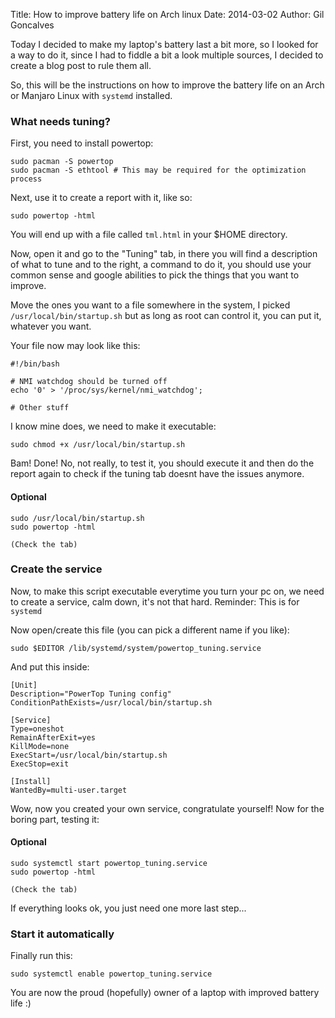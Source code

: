 Title: How to improve battery life on Arch linux
Date: 2014-03-02
Author: Gil Goncalves

Today I decided to make my laptop's battery last a bit more, so I looked for a
way to do it, since I had to fiddle a bit a look multiple sources, I decided to
create a blog post to rule them all.

So, this will be the instructions on how to improve the battery life on an Arch
or Manjaro Linux with `systemd` installed.

### What needs tuning?

First, you need to install powertop:

    sudo pacman -S powertop
    sudo pacman -S ethtool # This may be required for the optimization process

Next, use it to create a report with it, like so:

    sudo powertop -html

You will end up with a file called `tml.html` in your $HOME directory.

Now, open it and go to the "Tuning" tab, in there you will find a description
of what to tune and to the right, a command to do it, you should use your
common sense and google abilities to pick the things that you want to improve.

Move the ones you want to a file somewhere in the system, I picked
`/usr/local/bin/startup.sh` but as long as root can control it, you can put it,
whatever you want.

Your file now may look like this:

    #!/bin/bash

    # NMI watchdog should be turned off
    echo '0' > '/proc/sys/kernel/nmi_watchdog';

    # Other stuff

I know mine does, we need to make it executable:

    sudo chmod +x /usr/local/bin/startup.sh

Bam! Done! No, not really, to test it, you should execute it and then do the
report again to check if the tuning tab doesnt have the issues anymore.

#### Optional

    sudo /usr/local/bin/startup.sh
    sudo powertop -html

    (Check the tab)

### Create the service

Now, to make this script executable everytime you turn your pc on, we need to
create a service, calm down, it's not that hard. Reminder: This is for `systemd`

Now open/create this file (you can pick a different name if you like):

    sudo $EDITOR /lib/systemd/system/powertop_tuning.service

And put this inside:

    [Unit]
    Description="PowerTop Tuning config"
    ConditionPathExists=/usr/local/bin/startup.sh

    [Service]
    Type=oneshot
    RemainAfterExit=yes
    KillMode=none
    ExecStart=/usr/local/bin/startup.sh
    ExecStop=exit

    [Install]
    WantedBy=multi-user.target

Wow, now you created your own service, congratulate yourself! Now for the
boring part, testing it:

#### Optional

    sudo systemctl start powertop_tuning.service
    sudo powertop -html

    (Check the tab)

If everything looks ok, you just need one more last step...

### Start it automatically

Finally run this:

    sudo systemctl enable powertop_tuning.service

You are now the proud (hopefully) owner of a laptop with improved battery life :)

